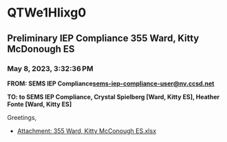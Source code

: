 # QTWe1Hlixg0
## Preliminary IEP Compliance 355 Ward, Kitty McDonough ES
### May 8, 2023, 3:32:36 PM
**FROM: SEMS IEP Compliance<sems-iep-compliance-user@nv.ccsd.net>**

**TO: to SEMS IEP Compliance, Crystal Spielberg [Ward, Kitty ES], Heather Fonte [Ward, Kitty ES]**


Greetings, 





* [Attachment: 355 Ward, Kitty McConough ES.xlsx](QTWe1Hlixg0-attachment-1.xlsx)
